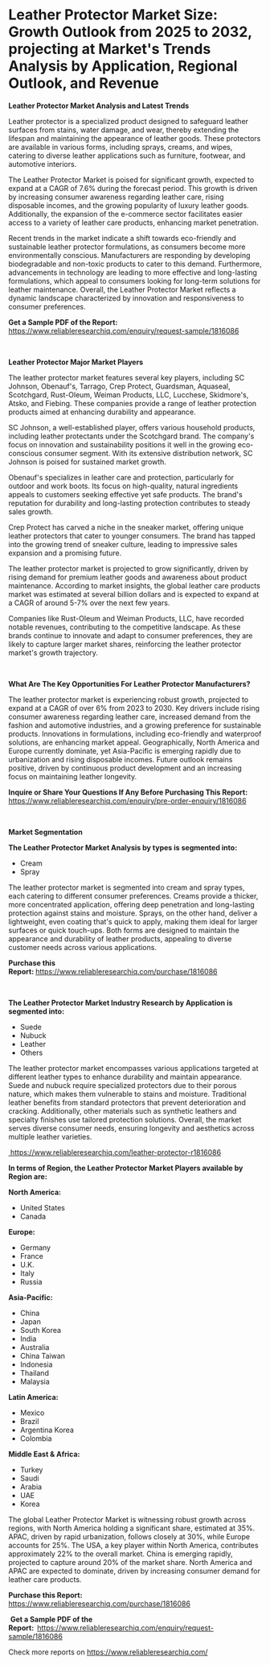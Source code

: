 <p><h1>Leather Protector Market Size: Growth Outlook from 2025 to 2032, projecting at Market's Trends Analysis by Application, Regional Outlook, and Revenue</h1></p><p><strong>Leather Protector Market Analysis and Latest Trends</strong></p>
<p><p>Leather protector is a specialized product designed to safeguard leather surfaces from stains, water damage, and wear, thereby extending the lifespan and maintaining the appearance of leather goods. These protectors are available in various forms, including sprays, creams, and wipes, catering to diverse leather applications such as furniture, footwear, and automotive interiors.</p><p>The Leather Protector Market is poised for significant growth, expected to expand at a CAGR of 7.6% during the forecast period. This growth is driven by increasing consumer awareness regarding leather care, rising disposable incomes, and the growing popularity of luxury leather goods. Additionally, the expansion of the e-commerce sector facilitates easier access to a variety of leather care products, enhancing market penetration.</p><p>Recent trends in the market indicate a shift towards eco-friendly and sustainable leather protector formulations, as consumers become more environmentally conscious. Manufacturers are responding by developing biodegradable and non-toxic products to cater to this demand. Furthermore, advancements in technology are leading to more effective and long-lasting formulations, which appeal to consumers looking for long-term solutions for leather maintenance. Overall, the Leather Protector Market reflects a dynamic landscape characterized by innovation and responsiveness to consumer preferences.</p></p>
<p><strong>Get a Sample PDF of the Report:&nbsp;</strong> <a href="https://www.reliableresearchiq.com/enquiry/request-sample/1816086?utm_campaign=1906&utm_medium=2&utm_source=Github&utm_content=ia&utm_term=30012025&utm_id=leather-protector">https://www.reliableresearchiq.com/enquiry/request-sample/1816086</a></p>
<p>&nbsp;</p>
<p><strong>Leather Protector Major Market Players</strong></p>
<p><p>The leather protector market features several key players, including SC Johnson, Obenauf's, Tarrago, Crep Protect, Guardsman, Aquaseal, Scotchgard, Rust-Oleum, Weiman Products, LLC, Lucchese, Skidmore's, Atsko, and Fiebing. These companies provide a range of leather protection products aimed at enhancing durability and appearance.</p><p>SC Johnson, a well-established player, offers various household products, including leather protectants under the Scotchgard brand. The company's focus on innovation and sustainability positions it well in the growing eco-conscious consumer segment. With its extensive distribution network, SC Johnson is poised for sustained market growth.</p><p>Obenauf's specializes in leather care and protection, particularly for outdoor and work boots. Its focus on high-quality, natural ingredients appeals to customers seeking effective yet safe products. The brand's reputation for durability and long-lasting protection contributes to steady sales growth.</p><p>Crep Protect has carved a niche in the sneaker market, offering unique leather protectors that cater to younger consumers. The brand has tapped into the growing trend of sneaker culture, leading to impressive sales expansion and a promising future.</p><p>The leather protector market is projected to grow significantly, driven by rising demand for premium leather goods and awareness about product maintenance. According to market insights, the global leather care products market was estimated at several billion dollars and is expected to expand at a CAGR of around 5-7% over the next few years.</p><p>Companies like Rust-Oleum and Weiman Products, LLC, have recorded notable revenues, contributing to the competitive landscape. As these brands continue to innovate and adapt to consumer preferences, they are likely to capture larger market shares, reinforcing the leather protector market's growth trajectory.</p></p>
<p>&nbsp;</p>
<p><strong>What Are The Key Opportunities For Leather Protector Manufacturers?</strong></p>
<p><p>The leather protector market is experiencing robust growth, projected to expand at a CAGR of over 6% from 2023 to 2030. Key drivers include rising consumer awareness regarding leather care, increased demand from the fashion and automotive industries, and a growing preference for sustainable products. Innovations in formulations, including eco-friendly and waterproof solutions, are enhancing market appeal. Geographically, North America and Europe currently dominate, yet Asia-Pacific is emerging rapidly due to urbanization and rising disposable incomes. Future outlook remains positive, driven by continuous product development and an increasing focus on maintaining leather longevity.</p></p>
<p><strong>Inquire or Share Your Questions If Any Before Purchasing This Report:</strong> <a href="https://www.reliableresearchiq.com/enquiry/pre-order-enquiry/1816086?utm_campaign=1906&utm_medium=2&utm_source=Github&utm_content=ia&utm_term=30012025&utm_id=leather-protector">https://www.reliableresearchiq.com/enquiry/pre-order-enquiry/1816086</a></p>
<p>&nbsp;</p>
<p><strong>Market Segmentation</strong></p>
<p><strong>The Leather Protector Market Analysis by types is segmented into:</strong></p>
<p><ul><li>Cream</li><li>Spray</li></ul></p>
<p><p>The leather protector market is segmented into cream and spray types, each catering to different consumer preferences. Creams provide a thicker, more concentrated application, offering deep penetration and long-lasting protection against stains and moisture. Sprays, on the other hand, deliver a lightweight, even coating that's quick to apply, making them ideal for larger surfaces or quick touch-ups. Both forms are designed to maintain the appearance and durability of leather products, appealing to diverse customer needs across various applications.</p></p>
<p><strong>Purchase this Report:&nbsp;</strong><a href="https://www.reliableresearchiq.com/purchase/1816086?utm_campaign=1906&utm_medium=2&utm_source=Github&utm_content=ia&utm_term=30012025&utm_id=leather-protector">https://www.reliableresearchiq.com/purchase/1816086</a></p>
<p>&nbsp;</p>
<p><strong>The Leather Protector Market Industry Research by Application is segmented into:</strong></p>
<p><ul><li>Suede</li><li>Nubuck</li><li>Leather</li><li>Others</li></ul></p>
<p><p>The leather protector market encompasses various applications targeted at different leather types to enhance durability and maintain appearance. Suede and nubuck require specialized protectors due to their porous nature, which makes them vulnerable to stains and moisture. Traditional leather benefits from standard protectors that prevent deterioration and cracking. Additionally, other materials such as synthetic leathers and specialty finishes use tailored protection solutions. Overall, the market serves diverse consumer needs, ensuring longevity and aesthetics across multiple leather varieties.</p></p>
<p><a href="https://www.reliableresearchiq.com/leather-protector-r1816086?utm_campaign=1906&utm_medium=2&utm_source=Github&utm_content=ia&utm_term=30012025&utm_id=leather-protector">&nbsp;https://www.reliableresearchiq.com/leather-protector-r1816086</a></p>
<p><strong>In terms of Region, the Leather Protector Market Players available by Region are:</strong></p>
<p>
    <p> <strong> North America: </strong>
        <ul>
            <li>United States</li>
            <li>Canada</li>
        </ul>
        </p> 
    <p> <strong> Europe: </strong>
        <ul>
            <li>Germany</li>
            <li>France</li>
            <li>U.K.</li>
            <li>Italy</li>
            <li>Russia</li>
        </ul>
        </p> 
    <p> <strong> Asia-Pacific: </strong>
        <ul>
            <li>China</li>
            <li>Japan</li>
            <li>South Korea</li>
            <li>India</li>
            <li>Australia</li>
            <li>China Taiwan</li>
            <li>Indonesia</li>
            <li>Thailand</li>
            <li>Malaysia</li>
        </ul>
        </p> 
    <p> <strong> Latin America: </strong>
        <ul>
            <li>Mexico</li>
            <li>Brazil</li>
            <li>Argentina Korea</li>
            <li>Colombia</li>
        </ul>
        </p> 
    <p> <strong> Middle East & Africa: </strong>
        <ul>
            <li>Turkey</li>
            <li>Saudi</li>
            <li>Arabia</li>
            <li>UAE</li>
            <li>Korea</li>
        </ul>
    </p>
    </p>
<p><p>The global Leather Protector Market is witnessing robust growth across regions, with North America holding a significant share, estimated at 35%. APAC, driven by rapid urbanization, follows closely at 30%, while Europe accounts for 25%. The USA, a key player within North America, contributes approximately 22% to the overall market. China is emerging rapidly, projected to capture around 20% of the market share. North America and APAC are expected to dominate, driven by increasing consumer demand for leather care products.</p></p>
<p><strong>Purchase this Report: </strong><a href="https://www.reliableresearchiq.com/purchase/1816086?utm_campaign=1906&utm_medium=2&utm_source=Github&utm_content=ia&utm_term=30012025&utm_id=leather-protector">https://www.reliableresearchiq.com/purchase/1816086</a></p>
<p>&nbsp;<strong>Get a Sample PDF of the Report:&nbsp;&nbsp;</strong><a href="https://www.reliableresearchiq.com/enquiry/request-sample/1816086?utm_campaign=1906&utm_medium=2&utm_source=Github&utm_content=ia&utm_term=30012025&utm_id=leather-protector">https://www.reliableresearchiq.com/enquiry/request-sample/1816086</a></p>
<p><strong></strong></p>
<p>Check more reports on <a href="https://www.reliableresearchiq.com/?utm_campaign=1906&utm_medium=2&utm_source=Github&utm_content=ia&utm_term=30012025&utm_id=leather-protector">https://www.reliableresearchiq.com/</a></p>